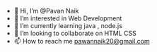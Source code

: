 - 👋 Hi, I’m @Pavan Naik
- 👀 I’m interested in Web Development
- 🌱 I’m currently learning java , node.js
- 💞️ I’m looking to collaborate on HTML CSS 
- 📫 How to reach me pawannaik20@gmail.com

<!---
PAVNNAIK20/PAVNNAIK20 is a ✨ special ✨ repository because its `README.md` (this file) appears on your GitHub profile.
You can click the Preview link to take a look at your changes.
--->
